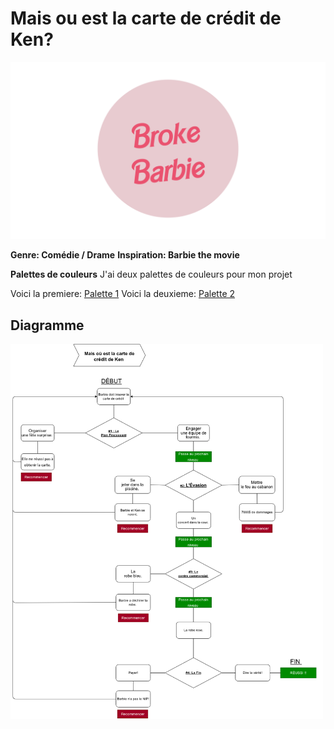 
# Mais ou est la carte de crédit de Ken? 

 ![Mon logo](assets/logo.png)

**Genre: Comédie / Drame**
**Inspiration: Barbie the movie** 

**Palettes de couleurs**
J'ai deux palettes de couleurs pour mon projet

Voici la premiere:    [Palette 1](https://coolors.co/palette/cdb4db-ffc8dd-ffafcc-bde0fe-a2d2ff)
Voici la deuxieme:  [Palette 2](https://coolors.co/palette/70d6ff-ff70a6-ff9770-ffd670-e9ff70)


## Diagramme

<img src="assets/schema.png" alt="Diagramme" width="500" height="600">

